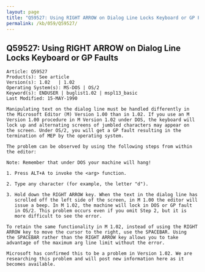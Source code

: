 ```yaml
---
layout: page
title: "Q59527: Using RIGHT ARROW on Dialog Line Locks Keyboard or GP Faults"
permalink: /kb/059/Q59527/
---
```


## Q59527: Using RIGHT ARROW on Dialog Line Locks Keyboard or GP Faults

	Article: Q59527
	Product(s): See article
	Version(s): 1.02   | 1.02
	Operating System(s): MS-DOS | OS/2
	Keyword(s): ENDUSER | buglist1.02 | mspl13_basic
	Last Modified: 15-MAY-1990
	
	Manipulating text on the dialog line must be handled differently in
	the Microsoft Editor (M) Version 1.00 than in 1.02. If you use an M
	Version 1.00 procedure in M Version 1.02 under DOS, the keyboard will
	lock up and alternating screens of jumbled characters may appear on
	the screen. Under OS/2, you will get a GP fault resulting in the
	termination of MEP by the operating system.
	
	The problem can be observed by using the following steps from within
	the editor:
	
	Note: Remember that under DOS your machine will hang!
	
	1. Press ALT+A to invoke the <arg> function.
	
	2. Type any character (for example, the letter "d").
	
	3. Hold down the RIGHT ARROW key. When the text in the dialog line has
	   scrolled off the left side of the screen, in M 1.00 the editor will
	   issue a beep. In M 1.02, the machine will lock in DOS or GP fault
	   in OS/2. This problem occurs even if you omit Step 2, but it is
	   more difficult to see the error.
	
	To retain the same functionality in M 1.02, instead of using the RIGHT
	ARROW key to move the cursor to the right, use the SPACEBAR. Using
	the SPACEBAR rather than the RIGHT ARROW key allows you to take
	advantage of the maximum arg line limit without the error.
	
	Microsoft has confirmed this to be a problem in Version 1.02. We are
	researching this problem and will post new information here as it
	becomes available.

